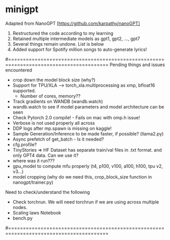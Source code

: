 # minigpt

Adapted from NanoGPT [https://github.com/karpathy/nanoGPT]

1. Restructured the code according to my learning
2. Retained multiple intermediate models as gpt1, gpt2, ..., gpt7
3. Several things remain undone. List is below
4. Added support for Spotify million songs to auto-generate lyrics!

#========================================================================================
Pending things and issues encountered

- crop down the model block size (why?)
- Support for TPU/XLA --> torch_xla.multiprocessing as xmp, bfloat16 supported.
  - Number of cores, memory??
- Track gradients on WANDB (wandb.watch)
- wandb.watch to see if model parameters and model architecture can be seen
- Check Pytorch 2.0 compile! - Fails on mac with omp.h issue!
- Verbose is not used properly all across
- DDP logs after mp.spawn is missing on kaggle!
- Sample Generation/Inference to be made faster, if possible? (llama2.py)
- Async prefetch of get_batch - Is it needed?
- cfg.profile?
- TinyStories => HF Dataset has separate train/val files in .txt format. and only GPT4 data. Can we use it?
- where was it run???
- gpu_model to compute mfu properly (t4, p100, v100, a100, h100, tpu v2, v3...)
- model cropping (why do we need this, crop_block_size function in nanogpt/trainer.py)

Need to check/understand the following

- Check torchrun. We will need torchrun if we are using across multiple nodes.
- Scaling laws Notebook
- bench.py

#========================================================================================
